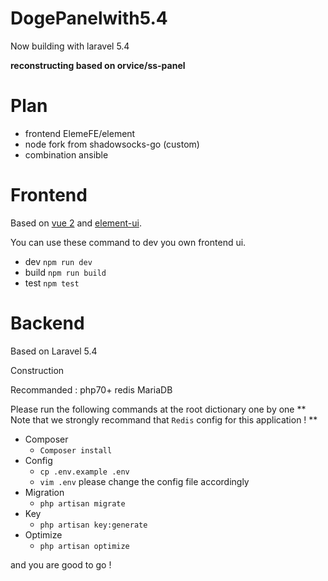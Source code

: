 # DogePanelwith5.4
Now building with laravel 5.4

__reconstructing based on orvice/ss-panel__

# Plan

- frontend ElemeFE/element
- node fork from shadowsocks-go (custom)
- combination ansible

# Frontend

Based on [vue 2](https://github.com/vuejs/vue) and [element-ui](https://github.com/ElemeFE/element).

You can use these command to dev you own frontend ui.

- dev `npm run dev`
- build `npm run build`
- test `npm test`

# Backend

Based on Laravel 5.4

Construction

Recommanded : php70+ redis MariaDB

Please run the following commands at the root dictionary one by one
** Note that we strongly recommand that `Redis` config for this application ! **

- Composer
  - `Composer install`
- Config
  - `cp .env.example .env`
  - `vim .env` please change the config file accordingly
- Migration
  - `php artisan migrate`
- Key
  - `php artisan key:generate`
- Optimize
  - `php artisan optimize`

and you are good to go !

